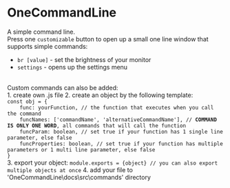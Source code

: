# OneCommandLine
A simple command line.<br> 
Press one <code>customizable</code> button to open up a small one line window that supports simple commands:<br>
- <code>br [value]</code> - set the brightness of your monitor
- <code>settings</code> - opens up the settings menu
<br>
Custom commands can also be added:<br>
1. create own .js file
2. create an object by the following template:
<code>
const obj = {
    func: yourFunction, // the function that executes when you call the command
    funcNames: ['commandName', 'alternativeCommandName'], // <b>COMMAND IS ONLY ONE WORD</b>, all commands that will call the function
    funcParam: boolean, // set true if your function has 1 single line parameter, else false
    funcProperties: boolean, // set true if your function has multiple parameters or 1 multi line parameter, else false
}
</code>
3. export your object:
<code>module.exports = {object} // you can also export multiple objects at once</code>
4. add your file to 'OneCommandLine\docs\src\commands' directory